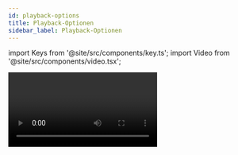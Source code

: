 ```yaml
---
id: playback-options
title: Playback-Optionen
sidebar_label: Playback-Optionen
---
```


import Keys from '@site/src/components/key.ts';
import Video from '@site/src/components/video.tsx';

<Video videoId="Dz_lWDHukxo" title="Playback Options" />

Zum Einstellen der Optionen eines Cues, einer Cueliste oder eines
Chasers drücken Sie <Keys.SoftKey>Options</Keys.SoftKey> im Hauptmenü oder die Taste <Keys.HardKey>Options</Keys.HardKey> und anschließend die **Auswahltaste** der entsprechenden Playbacks. Darauf werden 
alle verfügbaren Optionen übersichtlich in einem Fenster dargestellt(die Optionen können außerdem wie früher mit den Menütasten bearbeitet werden). 

Auch die Zeiten lassen sich hier einstellen (auf dem Reiter <Keys.SoftKey>Times</Keys.SoftKey> oder mit der Taste <Keys.HardKey>Times</Keys.HardKey>).

Alle verfügbaren Optionen sind auf verschiedene Reiter aufgeteilt. 
Ein Klick auf den Button <Keys.SoftKey>i</Keys.SoftKey> zeigt einen kurzen Hilfetext zu der jeweiligen
Option.

> Sollen die Optionen für mehrere Playbacks auf einmal angezeigt/geändert werden, so kann man einfach mehrere Playbacks auswählen. Dabei werden Optionen als aktiv angezeigt, sofern sie auf allen Playbacks gleich aktiviert sind; anderenfalls wird ein Sternchen angezeigt.

## Playback Options -- Tab "Handle"

![Playback Options window for cue showing handle tab](/docs/images/Playback-Options-Handle-Tab.png)

### Handle Paging
Mit dieser Option lässt sich ein Playback 'fixieren',
so dass es unabhängig vom Wechsel der Seiten stets verfügbar bleibt.
Dies bietet sich an, wenn man ein paar allgemeine Cues hat, die auf
jeder Seite benötigt werden, ohne dass man diese extra kopieren muss.

Einstellung | Ergebnis
------: | ------
Unlocked | Voreinstellung, das Playback wird normal umgeschaltet.
Transparent Lock | Das Playback wird auf alle Seiten eingeblendet, auf denen nicht schon etwas anderes auf dem entsprechenden Regler programmiert ist.
Locked | Das Playback wird auf allen Seiten auf den gleichen Regler eingeblendet. Etwa dort bereits programmierte Cues etc. sind nicht erreichbar.

### Key Profile
Auswahl des [Tastenprofils/Key Profiles](../system-settings/key-profiles.md) 
für das Playback. 'Global' stellt etwa vorhandene einzelne Einstellungen auf 
den global gültigen Wert zurück.

---

## Playback Options -- Tab "Playback"

![Playback Options showing playback tab](/docs/images/Playback-Options-Chase-Playback-Tab.png)

### Blind
Schaltet das jeweilige Playback in den **Blind**-Modus. Damit
erfolgt die Ausgabe nicht an die 'Live'-DMX-Ausgänge, sondern an den
Visualiser, *um Änderungen vornehmen zu können, ohne das aktuelle Bild zu
stören*.

### Cross Fade HTP
Sofern aktiviert, überschreiben HTP-Kanäle (Dimmer)
in diesem Playback die Informationen für diese Kanäle aus anderen
Playbacks, wobei die [Priorität](#priority) der Playbacks beachtet wird.
Normalerweise folgen Dimmerkanäle ja der HTP-Regel, d.h. der höhere Wert
wird ausgegeben. Doch mit dieser Option lassen sich Playbacks erstellen,
bei denen der zuletzt gesendete - auch niedrigere - Wert
berücksichtigt wird.

### Priority
Damit lässt sich das Verhalten bestimmen, wenn mehrere
aktive Cues gleichzeitig dieselben Geräte beeinflussen. Die Priorität
lässt sich zwischen **Low** (niedrig), **Normal** (normal), **High** (hoch),
&nbsp;**Programmer** (Programmierspeicher) und **Very High** (sehr hoch)
umschalten *('Programmer' ist gleichwertig mit der Priorität des
Programmierspeichers)*. Wird ein Gerät aktuell von einem Cues gesteuert,
und dann ein Cue mit gleicher oder höherer Priorität gestartet, so
übernimmt der neue Cue die Kontrolle. Hat hingegen der neue Cue eine
niedrigere Priorität, so erfolgt keine Änderung am Gerät.

Ein Anwendungsfall wäre etwa, wenn man mit sämtlichen Geräten ein
bestimmtes Bild programmiert hat und später entscheidet, ein paar Geräte
davon z.B. als Spot auf den Sänger zu verwenden. Setzt man nun die
Priorität des 'Spot'-Cues höher, so werden die dafür verwendeten Geräte
von den anderen Cues nicht beeinflusst.


> Priorisierung ist etwa hilfreich, wenn mit Swop-Tasten ein Strobe programmiert werden soll, das solange alle anderen Cues ausblendet. Wenn z.B. ein Positions-Shape läuft, so soll der natürlich nicht stoppen, da sonst ggf. alles ‚durcheinander' aussieht. Entsprechend empfiehlt es sich, das Playback mit dem Shape auf eine höhere Priorität zu setzen, so dass es vom Swop nicht ausgeblendet wird.

Wird manuell eine Palette aufgerufen, so haben deren Werte eine
höhere Priorität als Werte in Cues, außer in solchen mit der Priorität 'Very High'.

### Run On Startup
Ist dies eingeschaltet, so wird das Playback beim
Start des Pultes bzw. Laden der Show aktiviert. Dazu gehört die
Benutzereinstellung [Run Startup Playbacks](../system-settings/user-settings.md#run-startup-playbacks) *(Vorgabewert: ein)*.

Sinnvoll z.B. für Festinstallationen, wenn beim Starten des Pultes direkt 
ein Grundlicht aktiviert werden soll.

Playbacks, die beim Start der Software automatisch starten, zeigen dies durch 
ein Einschalt-Symbol an. Im [Show-Verzeichnis](../titan-basics/show-library.md) 
gibt es einen Kontext-Button, um die automatisch aktivierten Playbacks anzuzeigen.

![Power On Playback](/docs/images/Power-On-Playback.png)

---

## Playback Options -- Tab "Times"

![Playback Options showing times tab](/docs/images/Playback-Options-Times-Tab.png)

### Delay In/Fade In/Fade Out 
Hier können die jeweiligen Zeiten
eingestellt werden. Das kann auch mit der <Keys.HardKey>Time</Keys.HardKey>-Taste erfolgen.

### Fixture Overlap
Mit Fixture Overlap - Geräte-Überlappung - werden Änderungen von einem 
Cue zum nächsten auf die einzelnen Fixtures nacheinander statt gleichzeitig 
angewendet. Genauer ist dies in [Einstellen von Überblendzeiten und Geräteversatz](../cues/cue-timing.md#einstellen-von-überblendzeiten-und-geräteversatz) erläutert.

### Flash Fade In / Flash Fade Out
Ein- und Ausfadezeit beim Flashen
per Flash-Taste. Vorgabewerte sind *'AsIn'* und *'AsOut'*, also die normalen
Ein-/Ausfadezeiten für den Cue. Hiermit lassen sich wenn gewünscht
andere Flash-Fadezeiten als Fadezeiten für den Fader einstellen.
*Voraussetzung dafür ist das [Tastenprofile/Key Profile](../system-settings/key-profiles.md) **Timed
Flash***.

### Speed
Vorgabe-Tempo für Effekte in diesem Cue. Kann durch
entsprechende [Master](../running-the-show/playback-controls.md#speed--und-size-master) 
überschrieben werden.

---

## Playback Options -- Tab "Fader"

![Playback Options showing fader tab](/docs/images/Playback-Options-Fader-Tab.png)

### Fader Mode

Bestimmt die genaue Arbeitsweise des Faders.

Einstellung | Ergebnis
------: | ------
Mode 0 | die Kanäle blenden in der vorgegebenen Zeit über, die Ausblendzeit wird dabei ignoriert. Stehen die Zeiten auf '0', so werden HTP-Kanäle direkt mit dem Fader eingeblendet, während LTP-Kanäle 'hart' umschalten.
Mode 1 | die Kanäle blenden in der vorgegebenen Zeit ein, HTP Kanäle blenden in der vorgegebenen Ausblendzeit aus (LTP-Kanäle behalten ihre Werte). Stehen die Zeiten auf '0', so werden HTP-Kanäle direkt mit dem Fader eingeblendet, während LTP-Kanäle 'hart' umschalten..
Mode 2 | sowohl HTP- als auch LTP-Werte folgen dem Faderwert. *Sinnvoll z.B. zur Anwendung mit Pan und Tilt etwa auf einem Catwalk oder zur manuellen Steuerung der Farben bei RGB-Lampen.*
Mode 3 | Crossfade (Überblendung). Sämtliche Kanäle, einschließlich der Helligkeit, blenden zu den Einstellungen des neuen Cues über, alle anderen noch aktiven Cues werden ausgeblendet und deaktiviert. Wird eine anderer Cue wieder benötigt, so bringen Sie dessen Regler auf '0' und dann wieder auf den gewünschten Wert. *Sinnvoll z.B. für eine Präsentationsstimmung, mit der alle anderen Playbacks ausgefadet werden.*

Die gleiche Einstellung wie im [<Keys.SoftKey>Edit Times</Keys.SoftKey>](cue-timing.md)-Menu.

<Video videoId="2fwM5S8nX3k" title="Playback Modes" />

### Curve
Bestimmt den Verlauf der Änderungen der Attribute, wenn der
Cue eingeblendet wird. Die verschiedenen Kurven sind [Curves](../system-settings/curves.md) näher beschrieben.

---

## Playback Options -- Tab "Effects"

![Playback Options showing effects tab](/docs/images/Playback-Options-Effects-Tab.png)

### Effect Speed Multiplier
Damit lässt sich die Geschwindigkeit vervielfachen/teilen. Das bietet sich 
besonders an, wenn man mehrere Chaser/Effekte gleichzeitig anwendet.

### Shape & Effect Speed
Bestimmt, ob der Fader Einfluss auf das Tempo
von Shapes auf diesem Playback hat. Steht dies auf <Keys.SoftKey>On Fader</Keys.SoftKey>, so kann
das Tempo von 0 bis zur programmierten Geschwindigkeit stufenlos
verändert werden. Mit dem Multiplier (s.o.) lassen sich auch höhere
Geschwindigkeiten erzielen.

> Haben Sie einen Cue, der nur Shapes enthält, um diese zu anderen Cues dazuzumischen, so empfiehlt es sich, für diesen die Einstellung <Keys.SoftKey>Size on Fader</Keys.SoftKey> vorzunehmen sowie einen [Speed Master](../running-the-show/playback-controls.md#speed--und-size-master) zu verwenden. Damit lässt sich dann flexibel und unabhängig die Größe und die Geschwindigkeit des Shapes live verändern.

### Shape Behaviour
Steuert das Verhalten von Keyframe-Shapes in diesem Playback:

Einstellung | Ergebnis
------: | ------
Global | Es gelten die globalen [Benutzereinstellungen](../system-settings/user-settings.md#shape-behaviour)
Overlay | der Shape läuft unabhängig von etwaigen Attribut-Änderungen
LTP | Attributänderungen beenden den Shape auf den jeweiligen Attributen

### Shape Size
Bestimmt, ob der Fader Einfluss auf die Größe von Shapes
auf diesem Playback hat:

Einstellung | Ergebnis
------: | ------
Fixed | keine Auswirkung, nur fest programmierte Werte
Fader | die Größe aller hier programmierten Shapes wird vom Fader gesteuert
HTP Fader | nur die Größe von Dimmer-Shapes wird durch den Fader gesteuert

### Size Source
Zuordnung eines [Size Masters](../running-the-show/playback-controls.md#speed--und-size-master)
für enthaltene Shapes.

### Speed Source
Bestimmt einen [Speed Master](../running-the-show/playback-controls.md#speed--und-size-master), 
der enthaltene Shapes steuert.

---

## Playback Options -- Tab "Release"

![Playback Options showing release tab](/docs/images/Playback-Options-Release-Tab.png)

### Release Mask
Bestimmt die freizugebenden Attribute, die damit auf
den Status vor Abruf des Cues zurückgesetzt werden, sobald der aktuelle
beendet/ausgeblendet wird (Fader auf 0). Ebenso lassen sich dazu die
Attribut-Tasten benutzen.

Normalerweise bleiben Werte von LTP-Kanälen erhalten, auch wenn der Cue
deaktiviert wird. Mitunter ist dies aber nicht gewünscht, z.B. bei einem
Strobe-Cue.

Die Maske kann auf Global oder Lokal gestellt werden. Mit 'Lokal' lassen
sich Einstellungen nur für diesen Cue vornehmen, während 'Global' der
Bezug auf die globale Release-Maske **Release-Menü** ist
(drücken Sie dazu <Keys.HardKey>Release</Keys.HardKey>).

> Mit der Release-Maske lässt sich z.B. ein temporärer ('flashbarer') Strobe-Effekt programmieren. Drücken Sie <Keys.SoftKey>Release Mask</Keys.SoftKey>, und stellen Sie Intensity auf 'Include'. Wird nun das Playback ausgeblendet, kehrt der Shutter zum vorigen Wert zurück, und das Strobe stoppt. 

Per [Tastenprofil/Key Profile](../system-settings/key-profiles.md) lässt sich die graue/blaue Taste mit der Funktion ‚Release' belegen.

### Release Time
Zum Einstellen der Zeit für das Releasen; in dieser
Zeit werden die Attribute zum vorherigen Wert übergeblendet. Wird die
Zeit komplett gelöscht, so wechselt der Eintrag auf Global (die in den
[Benutzereinstellungen](../system-settings/user-settings.md) eingestellte [globale Release-Zeit](../system-settings/user-settings.md#master-release-time)).

